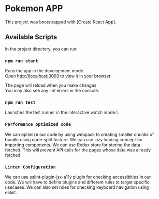 # Pokemon APP

This project was bootstrapped with [Create React App].

## Available Scripts

In the project directory, you can run:

### `npm run start`

Runs the app in the development mode.\
Open [http://localhost:3000](http://localhost:3000) to view it in your browser.

The page will reload when you make changes.\
You may also see any lint errors in the console.

### `npm run test`

Launches the test runner in the interactive watch mode.\

### `Performance optimized code`

We can optimize our code by using webpack to creating smaller chunks of bundle using code-split feature.
We can use lazy loading concept for importing components. 
We can use Redux store for storing the data fetched. This will prevent API calls for the pages whose data was already fetched.

### `Linter Configuration`

We can use eslint-plugin-jsx-a11y plugin for checking accessibities in our code. We will have to define plugins and different rules to target specific usecases.
We can also set rules for checking keyboard navigation using eslint.